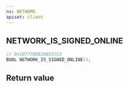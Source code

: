 ```yaml
---
ns: NETWORK
apiset: client
---
```

## NETWORK_IS_SIGNED_ONLINE

```c
// 0x1077788E268557C2
BOOL NETWORK_IS_SIGNED_ONLINE();
```



## Return value

